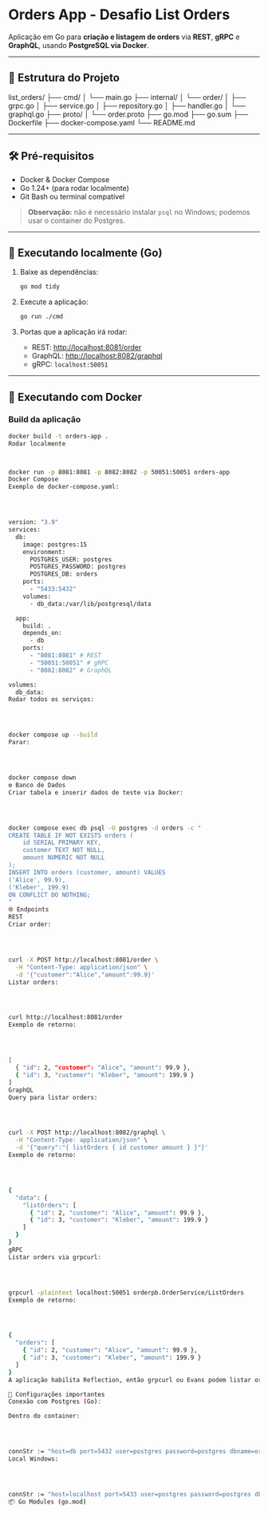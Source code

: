 # Orders App - Desafio List Orders

Aplicação em Go para **criação e listagem de orders** via **REST**, **gRPC** e **GraphQL**, usando **PostgreSQL via Docker**.

---

## 📂 Estrutura do Projeto

list_orders/
├── cmd/
│ └── main.go
├── internal/
│ └── order/
│ ├── grpc.go
│ ├── service.go
│ ├── repository.go
│ ├── handler.go
│ └── graphql.go
├── proto/
│ └── order.proto
├── go.mod
├── go.sum
├── Dockerfile
├── docker-compose.yaml
└── README.md


---

## 🛠 Pré-requisitos

- Docker & Docker Compose
- Go 1.24+ (para rodar localmente)
- Git Bash ou terminal compatível

> **Observação:** não é necessário instalar `psql` no Windows; podemos usar o container do Postgres.

---

## 🚀 Executando localmente (Go)

1. Baixe as dependências:

    ```bash
    go mod tidy
    ```

2. Execute a aplicação:

    ```bash
    go run ./cmd
    ```

3. Portas que a aplicação irá rodar:

    - REST: [http://localhost:8081/order](http://localhost:8081/order)
    - GraphQL: [http://localhost:8082/graphql](http://localhost:8082/graphql)
    - gRPC: `localhost:50051`

---

## 🐳 Executando com Docker

### Build da aplicação

```bash
docker build -t orders-app .
Rodar localmente



docker run -p 8081:8081 -p 8082:8082 -p 50051:50051 orders-app
Docker Compose
Exemplo de docker-compose.yaml:




version: "3.9"
services:
  db:
    image: postgres:15
    environment:
      POSTGRES_USER: postgres
      POSTGRES_PASSWORD: postgres
      POSTGRES_DB: orders
    ports:
      - "5433:5432"
    volumes:
      - db_data:/var/lib/postgresql/data

  app:
    build: .
    depends_on:
      - db
    ports:
      - "8081:8081" # REST
      - "50051:50051" # gRPC
      - "8082:8082" # GraphQL

volumes:
  db_data:
Rodar todos os serviços:




docker compose up --build
Parar:




docker compose down
⚙ Banco de Dados
Criar tabela e inserir dados de teste via Docker:




docker compose exec db psql -U postgres -d orders -c "
CREATE TABLE IF NOT EXISTS orders (
    id SERIAL PRIMARY KEY,
    customer TEXT NOT NULL,
    amount NUMERIC NOT NULL
); 
INSERT INTO orders (customer, amount) VALUES 
('Alice', 99.9), 
('Kleber', 199.9) 
ON CONFLICT DO NOTHING;
"
🌐 Endpoints
REST
Criar order:




curl -X POST http://localhost:8081/order \
  -H "Content-Type: application/json" \
  -d '{"customer":"Alice","amount":99.9}'
Listar orders:




curl http://localhost:8081/order
Exemplo de retorno:




[
  { "id": 2, "customer": "Alice", "amount": 99.9 },
  { "id": 3, "customer": "Kleber", "amount": 199.9 }
]
GraphQL
Query para listar orders:




curl -X POST http://localhost:8082/graphql \
  -H "Content-Type: application/json" \
  -d '{"query":"{ listOrders { id customer amount } }"}'
Exemplo de retorno:




{
  "data": {
    "listOrders": [
      { "id": 2, "customer": "Alice", "amount": 99.9 },
      { "id": 3, "customer": "Kleber", "amount": 199.9 }
    ]
  }
}
gRPC
Listar orders via grpcurl:




grpcurl -plaintext localhost:50051 orderpb.OrderService/ListOrders
Exemplo de retorno:




{
  "orders": [
    { "id": 2, "customer": "Alice", "amount": 99.9 },
    { "id": 3, "customer": "Kleber", "amount": 199.9 }
  ]
}
A aplicação habilita Reflection, então grpcurl ou Evans podem listar os serviços sem passar .proto.

🔧 Configurações importantes
Conexão com Postgres (Go):

Dentro do container:




connStr := "host=db port=5432 user=postgres password=postgres dbname=orders sslmode=disable"
Local Windows:




connStr := "host=localhost port=5433 user=postgres password=postgres dbname=orders sslmode=disable"
📦 Go Modules (go.mod)

